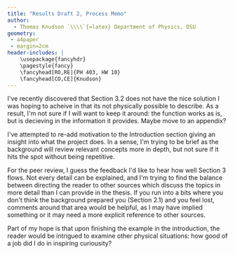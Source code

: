 ```yaml
---
title: "Results Draft 2, Process Memo"
author:
  - Thomas Knudson `\\\\`{=latex} Department of Physics, OSU
geometry:
 - a4paper
 - margin=2cm
header-includes: |
    \usepackage{fancyhdr}
    \pagestyle{fancy}
    \fancyhead[RO,RE]{PH 403, HW 10}
    \fancyhead[CO,CE]{Knudson}
---
```


I've recently discovered that Section 3.2 does not have the nice solution I was hoping to acheive in that its not physically possible to describe. As a result, I'm not sure if I will want to keep it around: the function works as is, but is decieving in the information it provides. Maybe move to an appendix?

I've attempted to re-add motivation to the Introduction section giving an insight into what the project does. In a sense, I'm trying to be brief as the background will review relevant concepts more in depth, but not sure if it hits the spot without being repetitive.

For the peer review, I guess the feedback I'd like to hear how well Section 3 flows. Not every detail can be explained, and I'm trying to find the balance between directing the reader to other sources which discuss the topics in more detail than I can provide in the thesis. If you run into a bits where you don't think the background prepared you (Section 2.1) and you feel lost, comments around that area would be helpful, as I may have implied something or it may need a more explicit reference to other sources.

Part of my hope is that upon finishing the example in the introduction, the reader would be intrigued to examine other physical situations: how good of a job did I do in inspiring curiousity?